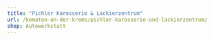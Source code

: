 ```yaml
---
title: "Pichler Karosserie & Lackierzentrum"
url: /kematen-an-der-krems/pichler-karosserie-und-lackierzentrum/
shop: Autowerkstatt
---
```


